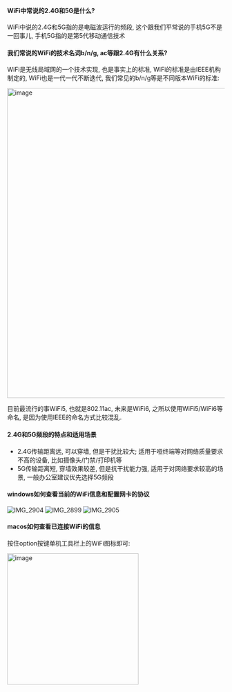 #### WiFi中常说的2.4G和5G是什么?

WiFi中说的2.4G和5G指的是电磁波运行的频段, 这个跟我们平常说的手机5G不是一回事儿, 手机5G指的是第5代移动通信技术

#### 我们常说的WiFi的技术名词b/n/g, ac等跟2.4G有什么关系?

WiFi是无线局域网的一个技术实现, 也是事实上的标准, WiFi的标准是由IEEE机构制定的, WiFi也是一代一代不断迭代, 我们常见的b/n/g等是不同版本WiFi的标准:

<img width="718" alt="image" src="https://github.com/wufeiqun/blog/assets/7486508/e8175d0f-b68d-4387-8357-7c13026d7026">


目前最流行的事WiFi5, 也就是802.11ac, 未来是WiFi6, 之所以使用WiFi5/WiFi6等命名, 是因为使用IEEE的命名方式比较混乱.

#### 2.4G和5G频段的特点和适用场景

* 2.4G传输距离远, 可以穿墙, 但是干扰比较大; 适用于哑终端等对网络质量要求不高的设备, 比如摄像头/门禁/打印机等
* 5G传输距离短, 穿墙效果较差, 但是抗干扰能力强, 适用于对网络要求较高的场景, 一般办公室建议优先选择5G频段

#### windows如何查看当前的WiFi信息和配置网卡的协议

![IMG_2904](https://github.com/wufeiqun/blog/assets/7486508/adf61c42-479c-4d7d-8b28-273454685f97)
![IMG_2899](https://github.com/wufeiqun/blog/assets/7486508/2641f714-9dfe-4c12-9810-824be65374c8)
![IMG_2905](https://github.com/wufeiqun/blog/assets/7486508/3033d84a-5698-4b81-81a2-01e93ae566ba)

#### macos如何查看已连接WiFi的信息

按住option按键单机工具栏上的WiFi图标即可:

<img width="304" alt="image" src="https://github.com/wufeiqun/blog/assets/7486508/aed1835a-a344-4b0c-aaac-7b2d00d9b37a">
